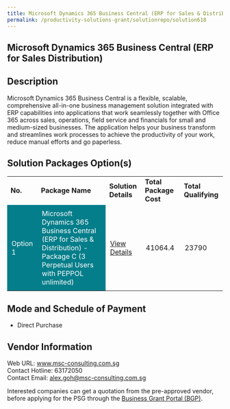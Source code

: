 ```yaml
---
title: Microsoft Dynamics 365 Business Central (ERP for Sales & Distribution)
permalink: /productivity-solutions-grant/solutionrepo/solution618
---
```


## Microsoft Dynamics 365 Business Central (ERP for Sales Distribution)

## Description

Microsoft Dynamics 365 Business Central is a flexible, scalable, comprehensive all-in-one business management solution integrated with ERP capabilities into applications that work seamlessly together with Office 365 across sales, operations, field service and financials for small and medium-sized businesses. The application helps your business transform and streamlines work processes to achieve the productivity of your work, reduce manual efforts and go paperless.

## Solution Packages Option(s)

<table>
<tr>
<td><b>No.</b></td>
<td><b>Package Name</b></td>
<td><b>Solution Details</b></td>
<td><b>Total Package Cost</b></td>
<td><b>Total Qualifying</b></td>
</tr>
<tr>
<td style='padding: 10px; background-color: #037E8A; color: #FFFFFF;'>Option 1</td>
<td style='padding: 10px; background-color: #037E8A; color: #FFFFFF;'>Microsoft Dynamics 365 Business Central (ERP for Sales & Distribution) - Package C (3 Perpetual Users with PEPPOL unlimited)</td>
<td style='padding: 10px;'><a href='https://www.gobusiness.gov.sg/images/psg/DesensitisedMSCConsultingAnnex3CRwef1July2021_Part_3.pdf' target='_blank'>View Details</a></td>
<td style='padding: 10px;'>41064.4</td>
<td style='padding: 10px;'>23790</td>
</tr>
</table>

## Mode and Schedule of Payment

 - Direct Purchase

## Vendor Information

 Web URL: www.msc-consulting.com.sg <br>Contact Hotline: 63172050 <br>Contact Email: alex.goh@msc-consulting.com.sg <br>

Interested companies can get a quotation from the pre-approved vendor, before applying for the PSG through the <a href='https://www.businessgrants.gov.sg/' target='_blank' rel='noopener'>Business Grant Portal (BGP)</a>.

<script src="/jquery/resize-tables.js"></script>
